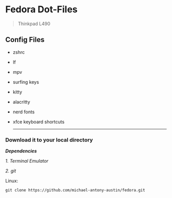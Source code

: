 # Fedora Dot-Files
  > Thinkpad L490



## **Config Files**

- zshrc
- lf
- mpv
- surfing keys
- kitty
- alacritty
- nerd fonts
- xfce keyboard shortcuts
 
  ---
  
### **Download it to your local directory**


***Dependencies***

*1. Terminal Emulator*

*2. git*



  
Linux:

`git clone https://github.com/michael-antony-austin/fedora.git`


